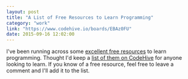 ```yaml
---
layout: post
title: "A List of Free Resources to Learn Programming"
category: "work"
link: "https://www.codehive.io/boards/EBAz0FU"
date: 2015-09-16 12:02:00
---
```


I've been running across some [excellent free resources](http://michaellee.co/python-automation/) to learn programming. Thought I'd keep a [list of them on CodeHive](https://www.codehive.io/boards/EBAz0FU) for anyone looking to learn. If you know of a free resource, feel free to leave a comment and I'll add it to the list.
